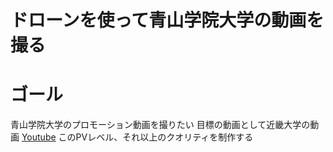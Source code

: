 # ドローンを使って青山学院大学の動画を撮る

# ゴール
青山学院大学のプロモーション動画を撮りたい
目標の動画として近畿大学の動画
[Youtube](https://www.youtube.com/watch?v=v6rCj95joZM)
このPVレベル、それ以上のクオリティを制作する
